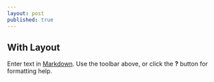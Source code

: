 ```yaml
---
layout: post
published: true
---
```


## With Layout

Enter text in [Markdown](http://daringfireball.net/projects/markdown/). Use the toolbar above, or click the **?** button for formatting help.
